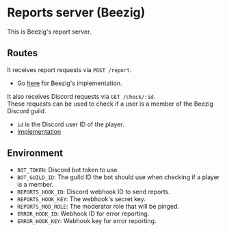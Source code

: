 <!--
 Copyright (C) 2019 Beezig (RoccoDev, ItsNiklass)
 
 This file is part of "Bot/Reports server (Beezig)".
 
 "Bot/Reports server (Beezig)" is free software: you can redistribute it and/or modify
 it under the terms of the GNU General Public License as published by
 the Free Software Foundation, either version 3 of the License, or
 (at your option) any later version.
 
 "Bot/Reports server (Beezig)" is distributed in the hope that it will be useful,
 but WITHOUT ANY WARRANTY; without even the implied warranty of
 MERCHANTABILITY or FITNESS FOR A PARTICULAR PURPOSE.  See the
 GNU General Public License for more details.
 
 You should have received a copy of the GNU General Public License
 along with "Bot/Reports server (Beezig)".  If not, see <http://www.gnu.org/licenses/>.
-->

# Reports server (Beezig)
This is Beezig's report server.  

## Routes
It receives report requests via `POST /report`.
* Go [here](https://github.com/Beezig/Beezig/blob/master/src/eu/beezig/core/command/ReportCommand.java#L81) for Beezig's implementation.

It also receives Discord requests via `GET /check/:id`.  
These requests can be used to check if a user is a member of the Beezig Discord guild.  
* `id` is the Discord user ID of the player.
* [Implementation](https://github.com/Beezig/Beezig/blob/master/src/eu/beezig/core/utils/rpc/DiscordUtils.java#L35)

## Environment
* `BOT_TOKEN`: Discord bot token to use.
* `BOT_GUILD_ID`: The guild ID the bot should use when checking if a player is a member.
* `REPORTS_HOOK_ID`: Discord webhook ID to send reports.
* `REPORTS_HOOK_KEY`: The webhook's secret key.
* `REPORTS_MOD_ROLE`: The moderator role that will be pinged.
* `ERROR_HOOK_ID`: Webhook ID for error reporting.
* `ERROR_HOOK_KEY`: Webhook key for error reporting.